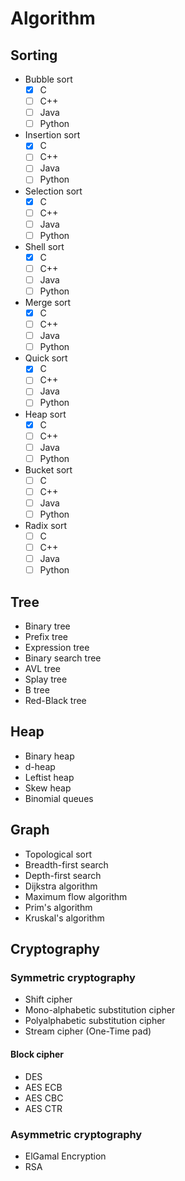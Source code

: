 # Algorithm
## Sorting
- Bubble sort
	- [X] C
	- [ ] C++
	- [ ] Java
	- [ ] Python
- Insertion sort
	- [X] C
	- [ ] C++
	- [ ] Java
	- [ ] Python
- Selection sort
	- [X] C
	- [ ] C++
	- [ ] Java
	- [ ] Python
- Shell sort
	- [X] C
	- [ ] C++
	- [ ] Java
	- [ ] Python
- Merge sort
	- [X] C
	- [ ] C++
	- [ ] Java
	- [ ] Python
- Quick sort
	- [X] C
	- [ ] C++
	- [ ] Java
	- [ ] Python
- Heap sort
	- [X] C
	- [ ] C++
	- [ ] Java
	- [ ] Python
- Bucket sort
	- [ ] C
	- [ ] C++
	- [ ] Java
	- [ ] Python
- Radix sort
	- [ ] C
	- [ ] C++
	- [ ] Java
	- [ ] Python
## Tree
- Binary tree
- Prefix tree
- Expression tree
- Binary search tree
- AVL tree
- Splay tree
- B tree
- Red-Black tree
## Heap
- Binary heap
- d-heap
- Leftist heap
- Skew heap
- Binomial queues
## Graph
- Topological sort
- Breadth-first search
- Depth-first search
- Dijkstra algorithm
- Maximum flow algorithm
- Prim's algorithm 
- Kruskal's algorithm
## Cryptography
### Symmetric cryptography
- Shift cipher
- Mono-alphabetic substitution cipher
- Polyalphabetic substitution cipher
- Stream cipher (One-Time pad)
#### Block cipher
- DES
- AES ECB
- AES CBC
- AES CTR
### Asymmetric cryptography
- ElGamal Encryption
- RSA
